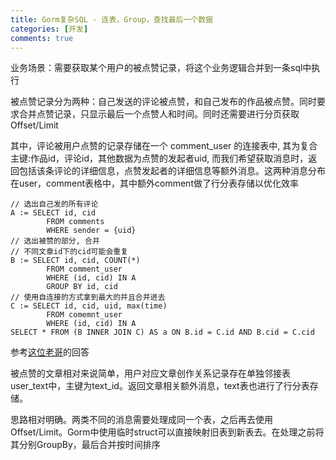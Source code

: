 ```yaml
---
title: Gorm复杂SQL - 连表，Group，查找最后一个数据
categories: [开发]
comments: true
---
```


业务场景：需要获取某个用户的被点赞记录，将这个业务逻辑合并到一条sql中执行

被点赞记录分为两种：自己发送的评论被点赞，和自己发布的作品被点赞。同时要求合并点赞记录，只显示最后一个点赞人和时间。同时还需要进行分页获取Offset/Limit

其中，评论被用户点赞的记录存储在一个 comment_user 的连接表中, 其为复合主键:作品id，评论id，其他数据为点赞的发起者uid, 而我们希望获取消息时，返回包括该条评论的详细信息，点赞发起者的详细信息等额外消息。这两种消息分布在user，comment表格中，其中额外comment做了行分表存储以优化效率

    // 选出自己发的所有评论
    A := SELECT id, cid
            FROM comments
            WHERE sender = {uid}
    // 选出被赞的部分, 合并
    // 不同文章id下的cid可能会重复
    B := SELECT id, cid, COUNT(*)
            FROM comment_user
            WHERE (id, cid) IN A
            GROUP BY id, cid
    // 使用自连接的方式拿到最大的并且合并进去
    C := SELECT id, cid, uid, max(time)
            FROM comemnt_user
            WHERE (id, cid) IN A
    SELECT * FROM (B INNER JOIN C) AS a ON B.id = C.id AND B.cid = C.cid

参考[这位老哥](https://stackoverflow.com/questions/7745609/sql-select-only-rows-with-max-value-on-a-column)的回答


被点赞的文章相对来说简单，用户对应文章创作关系记录存在单独邻接表user_text中，主键为text_id。返回文章相关额外消息，text表也进行了行分表存储。

思路相对明确。两类不同的消息需要处理成同一个表，之后再去使用Offset/Limit。Gorm中使用临时struct可以直接映射旧表到新表去。在处理之前将其分别GroupBy，最后合并按时间排序
